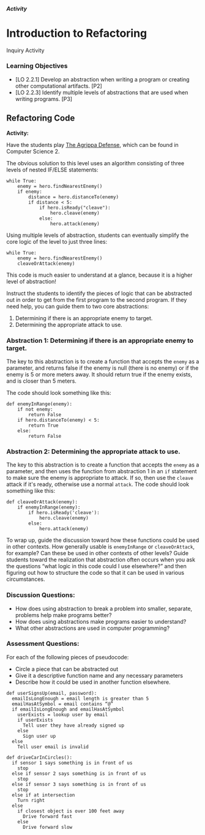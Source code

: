 ##### Activity

# Introduction to Refactoring
Inquiry Activity

### Learning Objectives
- [LO 2.2.1] Develop an abstraction when writing a program or creating other computational artifacts. [P2]
- [LO 2.2.3] Identify multiple levels of abstractions that are used when writing programs. [P3]

## Refactoring Code

**Activity:**

Have the students play [The Agrippa Defense](https://codecombat.com/play/level/the-agrippa-defense), which can be found in Computer Science 2.

The obvious solution to this level uses an algorithm consisting of three levels of nested IF/ELSE statements:

```
while True:
    enemy = hero.findNearestEnemy()
    if enemy:
        distance = hero.distanceTo(enemy)
        if distance < 5:
            if hero.isReady("cleave"):
                hero.cleave(enemy)
            else:
                hero.attack(enemy)
```

Using multiple levels of abstraction, students can eventually simplify the core logic of the level to just three lines:

```
while True:
    enemy = hero.findNearestEnemy()
    cleaveOrAttack(enemy)
```

This code is much easier to understand at a glance, because it is a higher level of abstraction!

Instruct the students to identify the pieces of logic that can be abstracted out in order to get from the first program to the second program. If they need help, you can guide them to two core abstractions:

1. Determining if there is an appropriate enemy to target.
2. Determining the appropriate attack to use.

### Abstraction 1: Determining if there is an appropriate enemy to target.

The key to this abstraction is to create a function that accepts the `enemy` as a parameter, and returns false if the enemy is null (there is no enemy) or if the enemy is 5 or more meters away. It should return true if the enemy exists, and is closer than 5 meters.

The code should look something like this:

```
def enemyInRange(enemy):
	if not enemy:
		return False
	if hero.distanceTo(enemy) < 5:
		return True
	else:
		return False
```

### Abstraction 2: Determining the appropriate attack to use.

The key to this abstraction is to create a function that accepts the `enemy` as a parameter, and then uses the function from abstraction 1 in an `if` statement to make sure the enemy is appropriate to attack. If so, then use the `cleave` attack if it's ready, otherwise use a normal `attack`. The code should look something like this:

```
def cleaveOrAttack(enemy):
    if enemyInRange(enemy):
        if hero.isReady('cleave'):
            hero.cleave(enemy)
        else:
            hero.attack(enemy)
```

To wrap up, guide the discussion toward how these functions could be used in other contexts. How generally usable is `enemyInRange` or `cleaveOrAttack`, for example? Can these be used in other contexts of other levels? Guide students toward the realization that abstraction often occurs when you ask the questions “what logic in this code could I use elsewhere?” and then figuring out how to structure the code so that it can be used in various circumstances.


### Discussion Questions:
- How does using abstraction to break a problem into smaller, separate, problems help make programs better?
- How does using abstractions make programs easier to understand?
- What other abstractions are used in computer programming?

### Assessment Questions:
For each of the following pieces of pseudocode:
- Circle a piece that can be abstracted out
- Give it a descriptive function name and any necessary parameters
- Describe how it could be used in another function elsewhere.

```
def userSignsUp(email, password):
  emailIsLongEnough = email length is greater than 5
  emailHasAtSymbol = email contains “@”
  if emailIsLongEnough and emailHasAtSymbol
    userExists = lookup user by email
    if userExists
      Tell user they have already signed up
    else
      Sign user up
  else
    Tell user email is invalid
```

```
def driveCarInCircles():
  if sensor 1 says something is in front of us
    stop
  else if sensor 2 says something is in front of us
    stop
  else if sensor 3 says something is in front of us
    stop
  else if at intersection
    Turn right
  else 
    if closest object is over 100 feet away
      Drive forward fast
    else
      Drive forward slow
```
